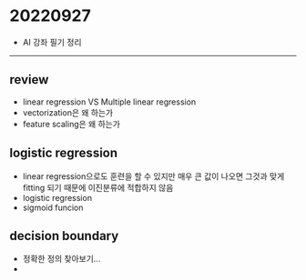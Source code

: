 # 20220927

- AI 강좌 필기 정리

---

## review
- linear regression VS Multiple linear regression
- vectorization은 왜 하는가
- feature scaling은 왜 하는가


## logistic regression

- linear regression으로도 훈련을 할 수 있지만 매우 큰 값이 나오면 그것과 맞게 fitting 되기 때문에 이진분류에 적합하지 않음
- logistic regression
- sigmoid funcion


## decision boundary
- 정확한 정의 찾아보기...
- 
